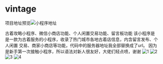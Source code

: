 # vintage
项目地址预览![小程序地址](https://github.com/Abbybcy/vintage/assets/109597301/1d2893fc-8c25-4b41-b402-74fb129700bf)

古着攻略小程序、微信小商店功能、个人闲置交易功能、留言板功能
该小程序是是一款为古着服务的小程序，收录了热门城市各地古着店信息，内含留言发布、个人闲置 交易、商家小商店等功能，代码中的服务器地址我全部替换成了url。
因为是新手第一次接触小程序，所以语法对新人很友好，大佬们轻点喷，谢谢
![1](https://github.com/Abbybcy/vintage/assets/109597301/0a7c7104-a66d-4c15-b717-ad69c1e45139)
![2](https://github.com/Abbybcy/vintage/assets/109597301/c9d41c98-9c26-4b43-976a-dc09c6564173)
![3](https://github.com/Abbybcy/vintage/assets/109597301/58fd95ff-8efb-42dc-b161-ea5a355e5394)
![4](https://github.com/Abbybcy/vintage/assets/109597301/26e2572c-d89b-4d83-82fb-d8052b27cf1b)



